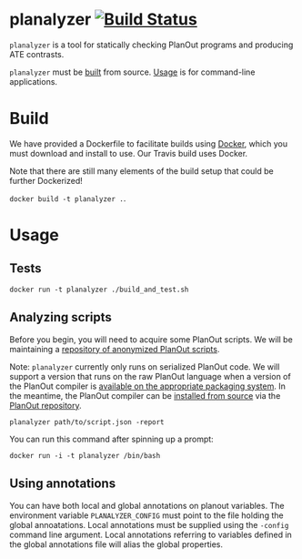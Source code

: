 # planalyzer [![Build Status](https://travis-ci.com/KDL-umass/PlanAlyzer-private.svg?token=nzdC4L1kLqgvpfrr9NH5&branch=master)](https://travis-ci.com/KDL-umass/PlanAlyzer)

`planalyzer` is a tool for statically checking PlanOut programs and producing ATE contrasts.

`planalyzer` must be [built](#build) from source. [Usage](#usage) is for command-line applications.

# Build

We have provided a Dockerfile to facilitate builds using [Docker](https://www.docker.com/products/docker-desktop), which you must download and install to use. Our Travis build uses Docker.

Note that there are still many elements of the build setup that could be further Dockerized!

`docker build -t planalyzer .`.

# Usage

## Tests

`docker run -t planalyzer ./build_and_test.sh`

## Analyzing scripts
Before you begin, you will need to acquire some PlanOut scripts. 
We will be maintaining a [repository of anonymized PlanOut scripts](https://github.com/etosch/PlanOutScripts).  

Note: `planalyzer` currently only runs on serialized PlanOut code. We will support a version
 that runs on the raw PlanOut language when a version of the PlanOut compiler is 
 [available on the appropriate packaging system](https://github.com/facebook/planout/issues/91).
 In the meantime, the PlanOut compiler can be [installed from source](https://github.com/facebook/planout/tree/master/compiler) 
 via the [PlanOut repository](https://github.com/facebook/planout). 
 
`planalyzer path/to/script.json -report`

You can run this command after spinning up a prompt:

`docker run -i -t planalyzer /bin/bash`

## Using annotations 

You can have both local and global annotations on planout variables.
The environment variable `PLANALYZER_CONFIG` must point to the file holding
the global annoatations. Local annotations must be supplied using the 
`-config` command line argument. Local annotations referring to variables
defined in the global annotations file will alias the global properties.




